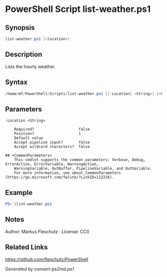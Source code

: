 # PowerShell Script list-weather.ps1

## Synopsis
```powershell
list-weather.ps1 [<location>]
```

## Description
Lists the hourly weather.

## Syntax
```powershell
/home/mf/PowerShell/Scripts/list-weather.ps1 [[-Location] <String>] [<CommonParameters>]
```

## Parameters

```
-Location <String>
    
    Required?                    false
    Position?                    1
    Default value                
    Accept pipeline input?       false
    Accept wildcard characters?  false
```

```
## <CommonParameters>
    This cmdlet supports the common parameters: Verbose, Debug, ErrorAction, ErrorVariable, WarningAction, 
    WarningVariable, OutBuffer, PipelineVariable, and OutVariable.
    For more information, see about_CommonParameters (https://go.microsoft.com/fwlink/?LinkID=113216).
```

## Example
```powershell
PS>.\list-weather.ps1
```


## Notes
Author: Markus Fleschutz · License: CC0

## Related Links
https://github.com/fleschutz/PowerShell

*Generated by convert-ps2md.ps1*
